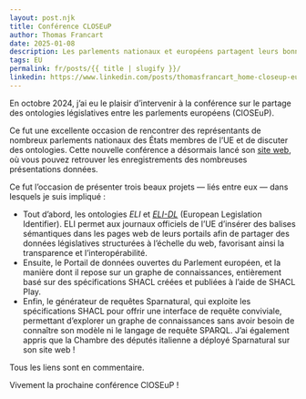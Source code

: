 ```yaml
---
layout: post.njk
title: Conférence CLOSEuP
author: Thomas Francart
date: 2025-01-08
description: Les parlements nationaux et européens partagent leurs bonnes pratiques sur les ontologies et les graphes de connaissances
tags: EU
permalink: fr/posts/{{ title | slugify }}/
linkedin: https://www.linkedin.com/posts/thomasfrancart_home-closeup-european-parliament-activity-7280886147508047872-r3IN?utm_source=share&utm_medium=member_desktop
---
```


<p class="lead">En octobre 2024, j’ai eu le plaisir d’intervenir à la conférence sur le partage des ontologies législatives entre les parlements européens (ClOSEuP).</p>

Ce fut une excellente occasion de rencontrer des représentants de nombreux parlements nationaux des États membres de l’UE et de discuter des ontologies. Cette nouvelle conférence a désormais lancé son [site web](https://www.europarl.europa.eu/closeup/en/home), où vous pouvez retrouver les enregistrements des nombreuses présentations données.

Ce fut l’occasion de présenter trois beaux projets — liés entre eux — dans lesquels je suis impliqué :

- Tout d’abord, les ontologies *ELI* et [*ELI-DL*](https://joinup.ec.europa.eu/collection/eli-european-legislation-identifier/solution/eli-ontology-draft-legislation-eli-dl) (European Legislation Identifier). ELI permet aux journaux officiels de l’UE d’insérer des balises sémantiques dans les pages web de leurs portails afin de partager des données législatives structurées à l’échelle du web, favorisant ainsi la transparence et l’interopérabilité.
- Ensuite, le Portail de données ouvertes du Parlement européen, et la manière dont il repose sur un graphe de connaissances, entièrement basé sur des spécifications SHACL créées et publiées à l’aide de SHACL Play.
- Enfin, le générateur de requêtes Sparnatural, qui exploite les spécifications SHACL pour offrir une interface de requête conviviale, permettant d’explorer un graphe de connaissances sans avoir besoin de connaître son modèle ni le langage de requête SPARQL. J’ai également appris que la Chambre des députés italienne a déployé Sparnatural sur son site web !

Tous les liens sont en commentaire.

Vivement la prochaine conférence ClOSEuP !
